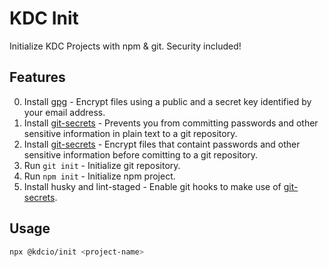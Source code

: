 # KDC Init

Initialize KDC Projects with npm & git. Security included!

## Features

0. Install [gpg](https://gnupg.org/) - Encrypt files using a public and a secret key identified by your email address.
1. Install [git-secrets](https://github.com/awslabs/git-secrets) - Prevents you from committing passwords and other sensitive information in plain text to a git repository.
2. Install [git-secrets](https://git-secret.io/) - Encrypt files that containt passwords and other sensitive information before comitting to a git repository.
3. Run ```git init``` - Initialize git repository.
4. Run ```npm init``` - Initialize npm project.
5. Install husky and lint-staged - Enable git hooks to make use of [git-secrets](https://github.com/awslabs/git-secrets).

## Usage

```bash
npx @kdcio/init <project-name>
```
